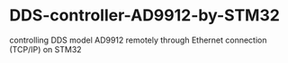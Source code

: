 # DDS-controller-AD9912-by-STM32
controlling DDS model AD9912 remotely through Ethernet connection (TCP/IP) on STM32

